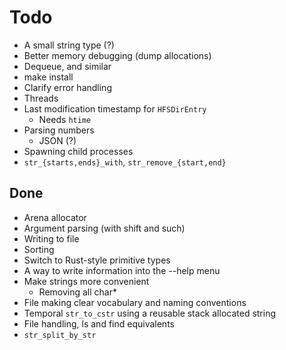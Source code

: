 # Todo
- A small string type (?)
- Better memory debugging (dump allocations)
- Dequeue, and similar
- make install
- Clarify error handling
- Threads
- Last modification timestamp for `HFSDirEntry`
  - Needs `htime`
- Parsing numbers
  - JSON (?)
- Spawning child processes
- `str_{starts,ends}_with`, `str_remove_{start,end}`

## Done
- Arena allocator
- Argument parsing (with shift and such)
- Writing to file
- Sorting
- Switch to Rust-style primitive types
- A way to write information into the --help menu
- Make strings more convenient
  - Removing all char*
- File making clear vocabulary and naming conventions
- Temporal `str_to_cstr` using a reusable stack allocated string
- File handling, ls and find equivalents
- `str_split_by_str`
